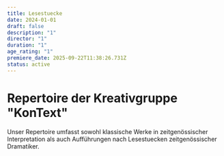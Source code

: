 ```yaml
---
title: Lesestuecke
date: 2024-01-01
draft: false
description: "1"
director: "1"
duration: "1"
age_rating: "1"
premiere_date: 2025-09-22T11:38:26.731Z
status: active
---
```

# Repertoire der Kreativgruppe "KonText"

Unser Repertoire umfasst sowohl klassische Werke in zeitgenössischer Interpretation als auch Aufführungen nach Lesestuecken zeitgenössischer Dramatiker.